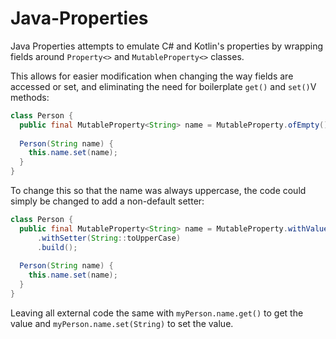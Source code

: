 # Java-Properties
Java Properties attempts to emulate C# and Kotlin's properties by wrapping fields around `Property<>` and `MutableProperty<>` classes.

This allows for easier modification when changing the way fields are accessed or set, and eliminating the need for boilerplate `get()` and `set()`V methods: 
```java
class Person {
  public final MutableProperty<String> name = MutableProperty.ofEmpty();
  
  Person(String name) {
    this.name.set(name);
  }
}
```

To change this so that the name was always uppercase, the code could simply be changed to add a non-default setter:
```java
class Person {
  public final MutableProperty<String> name = MutableProperty.withValue((String) null)
      .withSetter(String::toUpperCase)
      .build();
  
  Person(String name) {
    this.name.set(name);
  }
}
```

Leaving all external code the same with `myPerson.name.get()` to get the value and `myPerson.name.set(String)` to set the value.
